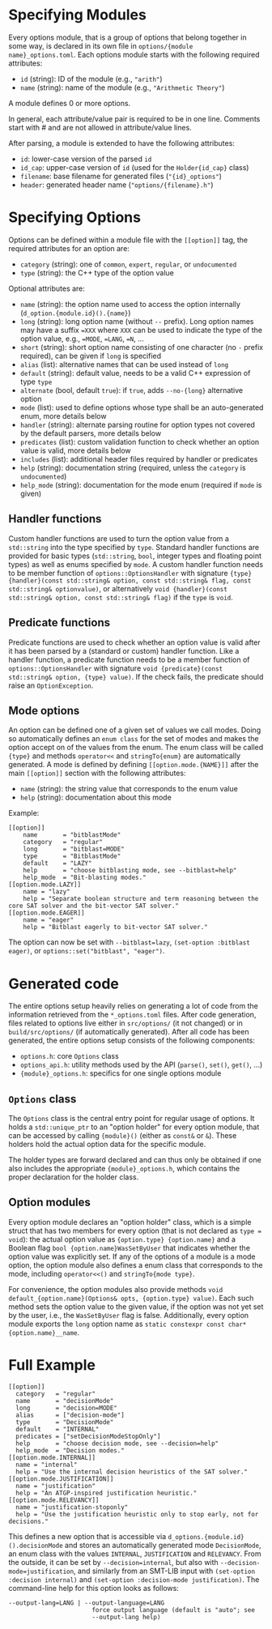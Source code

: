 Specifying Modules
==================

Every options module, that is a group of options that belong together in some way, is declared in its own file in `options/{module name}_options.toml`.
Each options module starts with the following required attributes:

* `id` (string): ID of the module (e.g., `"arith"`)
* `name` (string): name of the module (e.g., `"Arithmetic Theory"`)

A module defines 0 or more options.

In general, each attribute/value pair is required to be in one line.
Comments start with # and are not allowed in attribute/value lines.

After parsing, a module is extended to have the following attributes:

* `id`: lower-case version of the parsed `id`
* `id_cap`: upper-case version of `id` (used for the `Holder{id_cap}` class)
* `filename`: base filename for generated files (`"{id}_options"`)
* `header`: generated header name (`"options/{filename}.h"`)

Specifying Options
==================

Options can be defined within a module file with the `[[option]]` tag, the required attributes for
an option are:

* `category` (string): one of `common`, `expert`, `regular`, or `undocumented`
* `type` (string): the C++ type of the option value

Optional attributes are:

* `name` (string): the option name used to access the option internally (`d_option.{module.id}().{name}`)
* `long` (string): long option name (without `--` prefix). Long option names may have a suffix `=XXX` where `XXX` can be used to indicate the type of the option value, e.g., `=MODE`, `=LANG`, `=N`, ...
* `short` (string): short option name consisting of one character (no `-` prefix required), can be given if `long` is specified
* `alias` (list): alternative names that can be used instead of `long`
* `default` (string): default value, needs to be a valid C++ expression of type `type`
* `alternate` (bool, default `true`): if `true`, adds `--no-{long}` alternative option
* `mode` (list): used to define options whose type shall be an auto-generated enum, more details below
* `handler` (string): alternate parsing routine for option types not covered by the default parsers, more details below
* `predicates` (list): custom validation function to check whether an option value is valid, more details below
* `includes` (list): additional header files required by handler or predicates
* `help` (string): documentation string (required, unless the `category` is `undocumented`)
* `help_mode` (string): documentation for the mode enum (required if `mode` is given)

Handler functions
-----------------

Custom handler functions are used to turn the option value from a `std::string` into the type specified by `type`.
Standard handler functions are provided for basic types (`std::string`, `bool`, integer types and floating point types) as well as enums specified by `mode`.
A custom handler function needs to be member function of `options::OptionsHandler` with signature `{type} {handler}(const std::string& option, const std::string& flag, const std::string& optionvalue)`, or alternatively `void {handler}(const std::string& option, const std::string& flag)` if the `type` is `void`.


Predicate functions
-------------------

Predicate functions are used to check whether an option value is valid after it has been parsed by a (standard or custom) handler function.
Like a handler function, a predicate function needs to be a member function of `options::OptionsHandler` with signature `void {predicate}(const std::string& option, {type} value)`. If the check fails, the predicate should raise an `OptionException`.


Mode options
------------

An option can be defined one of a given set of values we call modes.
Doing so automatically defines an `enum class` for the set of modes and makes the option accept on of the values from the enum.
The enum class will be called `{type}` and methods `operator<<` and `stringTo{enum}` are automatically generated.
A mode is defined by defining `[[option.mode.{NAME}]]` after the main `[[option]]` section with the following attributes:

* `name` (string): the string value that corresponds to the enum value
* `help` (string): documentation about this mode

Example:

    [[option]]
        name       = "bitblastMode"
        category   = "regular"
        long       = "bitblast=MODE"
        type       = "BitblastMode"
        default    = "LAZY"
        help       = "choose bitblasting mode, see --bitblast=help"
        help_mode  = "Bit-blasting modes."
    [[option.mode.LAZY]]
        name = "lazy"
        help = "Separate boolean structure and term reasoning between the core SAT solver and the bit-vector SAT solver."
    [[option.mode.EAGER]]
        name = "eager"
        help = "Bitblast eagerly to bit-vector SAT solver."

The option can now be set with `--bitblast=lazy`, `(set-option :bitblast eager)`, or `options::set("bitblast", "eager")`.


Generated code
==============

The entire options setup heavily relies on generating a lot of code from the information retrieved from the `*_options.toml` files.
After code generation, files related to options live either in `src/options/` (it not changed) or in `build/src/options/` (if automatically generated).
After all code has been generated, the entire options setup consists of the following components:

* `options.h`: core `Options` class
* `options_api.h`: utility methods used by the API (`parse()`, `set()`, `get()`, ...)
* `{module}_options.h`: specifics for one single options module


`Options` class
---------------

The `Options` class is the central entry point for regular usage of options.
It holds a `std::unique_ptr` to an "option holder" for every option module, that can be accessed by calling `{module}()` (either as `const&` or `&`).
These holders hold the actual option data for the specific module.

The holder types are forward declared and can thus only be obtained if one also includes the appropriate `{module}_options.h`, which contains the proper declaration for the holder class.


Option modules
--------------

Every option module declares an "option holder" class, which is a simple struct that has two members for every option (that is not declared as `type = void`):
the actual option value as `{option.type} {option.name}` and a Boolean flag `bool {option.name}WasSetByUser` that indicates whether the option value was explicitly set.
If any of the options of a module is a mode option, the option module also defines a enum class that corresponds to the mode, including `operator<<()` and `stringTo{mode type}`.

For convenience, the option modules also provide methods `void default_{option.name}(Options& opts, {option.type} value)`. Each such method sets the option value to the given value, if the option was not yet set by the user, i.e., the `WasSetByUser` flag is false.
Additionally, every option module exports the `long` option name as `static constexpr const char* {option.name}__name`.


Full Example
============

    [[option]]
      category   = "regular"
      name       = "decisionMode"
      long       = "decision=MODE"
      alias      = ["decision-mode"]
      type       = "DecisionMode"
      default    = "INTERNAL"
      predicates = ["setDecisionModeStopOnly"]
      help       = "choose decision mode, see --decision=help"
      help_mode  = "Decision modes."
    [[option.mode.INTERNAL]]
      name = "internal"
      help = "Use the internal decision heuristics of the SAT solver."
    [[option.mode.JUSTIFICATION]]
      name = "justification"
      help = "An ATGP-inspired justification heuristic."
    [[option.mode.RELEVANCY]]
      name = "justification-stoponly"
      help = "Use the justification heuristic only to stop early, not for decisions."

This defines a new option that is accessible via `d_options.{module.id}().decisionMode` and stores an automatically generated mode `DecisionMode`, an enum class with the values `INTERNAL`, `JUSTIFICATION` and `RELEVANCY`.
From the outside, it can be set by `--decision=internal`, but also with `--decision-mode=justification`, and similarly from an SMT-LIB input with `(set-option :decision internal)` and `(set-option :decision-mode justification)`.
The command-line help for this option looks as follows:

    --output-lang=LANG | --output-language=LANG
                           force output language (default is "auto"; see
                           --output-lang help)
